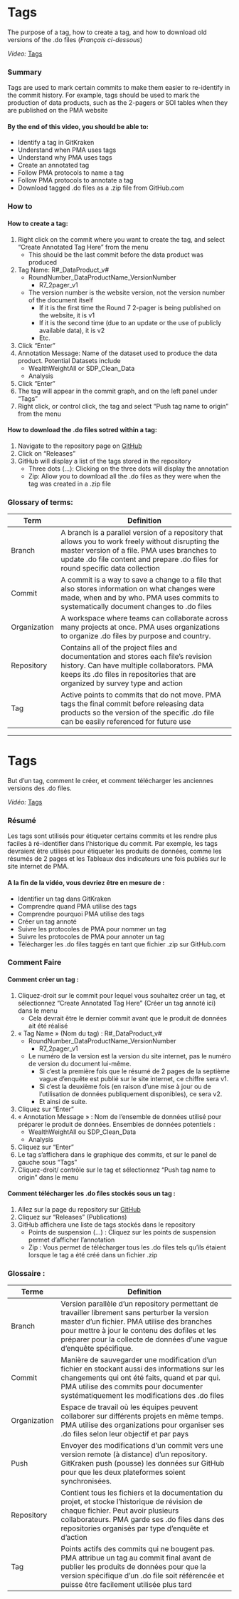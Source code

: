 # Tags
The purpose of a tag, how to create a tag, and how to download old versions of the .do files (_Français ci-dessous_)

_Video:_ [Tags](https://www.youtube.com/watch?v=1jFSUrNIu5M&list=PLaCCIQf3NY979c70cnegKx8Cmo3Wltkia&index=14&t=0s)


### Summary 
Tags are used to mark certain commits to make them easier to re-identify in the commit history. For example, tags should be used to mark the production of data products, such as the 2-pagers or SOI tables when they are published on the PMA website

#### By the end of this video, you should be able to:
- Identify a tag in GitKraken
- Understand when PMA uses tags
- Understand why PMA uses tags
- Create an annotated tag
- Follow PMA protocols to name a tag
- Follow PMA protocols to annotate a tag
- Download tagged .do files as a .zip file from GitHub.com


### How to
#### How to create a tag:
1. Right click on the commit where you want to create the tag, and select “Create Annotated Tag Here” from the menu
    - This should be the last commit before the data product was produced
2. Tag Name: R#_DataProduct_v#
    - RoundNumber_DataProductName_VersionNumber
      - R7_2pager_v1
    - The version number is the website version, not the version number of the document itself
      - If it is the first time the Round 7 2-pager is being published on the website, it is v1
      - If it is the second time (due to an update or the use of publicly available data), it is v2
      - Etc.
3. Click “Enter”
4. Annotation Message: Name of the dataset used to produce the data product. Potential Datasets include
    - WealthWeightAll or SDP_Clean_Data
    - Analysis
5. Click “Enter”
6. The tag will appear in the commit graph, and on the left panel under “Tags”
7. Right click, or control click, the tag and select “Push tag name to origin” from the menu

#### How to download the .do files sotred within a tag:
1. Navigate to the repository page on [GitHub](https://www.github.com)
2. Click on “Releases”
3. GitHub will display a list of the tags stored in the repository
    - Three dots (…): Clicking on the three dots will display the annotation
    - Zip: Allow you to download all the .do files as they were when the tag was created in a .zip file


### Glossary of terms:
| Term | Definition |
| ---- | ---------- |
| Branch | A branch is a parallel version of a repository that allows you to work freely without disrupting the master version of a file. PMA uses branches to update .do file content and prepare .do files for round specific data collection |
| Commit | A commit is a way to save a change to a file that also stores information on what changes were made, when and by who. PMA uses commits to systematically document changes to .do files |
| Organization | A workspace where teams can collaborate across many projects at once. PMA uses organizations to organize .do files by purpose and country. |
| Repository | Contains all of the project files and documentation and stores each file’s revision history. Can have multiple collaborators. PMA keeps its .do files in repositories that are organized by survey type and action |
| Tag | Active points to commits that do not move. PMA tags the final commit before releasing data products so the version of the specific .do file can be easily referenced for future use |


_________________________________________________________________


# Tags
But d’un tag, comment le créer, et comment télécharger les anciennes versions des .do files. 

_Vidéo:_ [Tags](https://www.youtube.com/watch?v=z3_f7fNE7No&list=PLaCCIQf3NY97bYG9q4ha8mEUlM8W7kJpE&index=13)


### Résumé  
Les tags sont utilisés pour étiqueter certains commits et les rendre plus faciles à ré-identifier dans l’historique du commit. Par exemple, les tags devraient être utilisés pour étiqueter les produits de données, comme les résumés de 2 pages et les Tableaux des indicateurs une fois publiés sur le site internet de PMA.

#### A la fin de la vidéo, vous devriez être en mesure de :
- Identifier un tag dans GitKraken
- Comprendre quand PMA utilise des tags
- Comprendre pourquoi PMA utilise des tags
- Créer un tag annoté
- Suivre les protocoles de PMA pour nommer un tag
- Suivre les protocoles de PMA pour annoter un tag
- Télécharger les .do files taggés en tant que fichier .zip sur GitHub.com


### Comment Faire
#### Comment créer un tag :
1. Cliquez-droit sur le commit pour lequel vous souhaitez créer un tag, et sélectionnez “Create Annotated Tag Here” (Créer un tag annoté ici) dans le menu
    - Cela devrait être le dernier commit avant que le produit de données ait été réalisé 
2. « Tag Name » (Nom du tag) : R#_DataProduct_v#
    - RoundNumber_DataProductName_VersionNumber
      - R7_2pager_v1
    - Le numéro de la version est la version du site internet, pas le numéro de version du document lui-même. 
      - Si c’est la première fois que le résumé de 2 pages de la septième vague d’enquête est publié sur le site internet, ce chiffre sera v1. 
      - Si c’est la deuxième fois (en raison d’une mise à jour ou de l’utilisation de données publiquement disponibles), ce sera v2. 
      - Et ainsi de suite.
3. Cliquez sur “Enter”
4. « Annotation Message » : Nom de l’ensemble de données utilisé pour préparer le produit de données. Ensembles de données potentiels :
    - WealthWeightAll ou SDP_Clean_Data
    - Analysis
5. Cliquez sur “Enter”
6. Le tag s’affichera dans le graphique des commits, et sur le panel de gauche sous “Tags”
7. Cliquez-droit/ contrôle sur le tag et sélectionnez “Push tag name to origin” dans le menu

#### Comment télécharger les .do files stockés sous un tag :
1. Allez sur la page du repository sur [GitHub](https://www.github.com)
2. Cliquez sur “Releases” (Publications)
3. GitHub affichera une liste de tags stockés dans le repository
    - Points de suspension (…) : Cliquez sur les points de suspension permet d’afficher l’annotation 
    - Zip : Vous permet de télécharger tous les .do files tels qu’ils étaient lorsque le tag a été créé dans un fichier .zip 


### Glossaire :
| Terme | Definition |
| ---- | ---------- |
| Branch | Version parallèle d’un repository permettant de travailler librement sans perturber la version master d’un fichier. PMA utilise des branches pour mettre à jour le contenu des dofiles et les préparer pour la collecte de données d’une vague d’enquête spécifique. |
| Commit | Manière de sauvegarder une modification d’un fichier en stockant aussi des informations sur les changements qui ont été faits, quand et par qui. PMA utilise des commits pour documenter systématiquement les modifications des .do files |
| Organization | Espace de travail où les équipes peuvent collaborer sur différents projets en même temps. PMA utilise des organizations pour organiser ses .do files selon leur objectif et par pays |
| Push | Envoyer des modifications d’un commit vers une version remote (à distance) d’un repository. GitKraken push (pousse) les données sur GitHub pour que les deux plateformes soient synchronisées. |
| Repository | Contient tous les fichiers et la documentation du projet, et stocke l’historique de révision de chaque fichier. Peut avoir plusieurs collaborateurs. PMA garde ses .do files dans des repositories organisés par type d’enquête et d’action |
| Tag | Points actifs des commits qui ne bougent pas. PMA attribue un tag au commit final avant de publier les produits de données pour que la version spécifique d’un .do file soit référencée et puisse être facilement utilisée plus tard |
